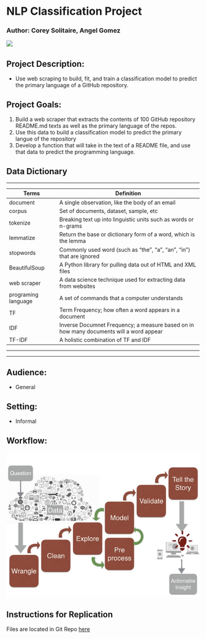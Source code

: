 # NLP Classification Project

### Author: Corey Solitaire, Angel Gomez

![](https://portswigger.net/cms/images/54/14/6efb9bc5d143-article-190612-github-body-text.jpg)

## Project Description: 
- Use web scraping to build, fit, and train a classification model to predict the primary language of a GitHub repository.  

## Project Goals:
1. Build a web scraper that extracts the contents of 100 GitHub repository README.md texts as well as the primary language of the repos.
2. Use this data to build a classification model to predict the primary langue of the repository
3. Develop a function that will take in the text of a README file, and use that data to predict the programming language.

## Data Dictionary
  ---                  ---
| **Terms**           | **Definition**                                                                          |
| ---                 | ---                                                                                     |
| document            | A single observation, like the body of an email                                         |
| corpus              | Set of documents, dataset, sample, etc                                                  |
| tokenize            | Breaking text up into linguistic units such as words or n-grams                         |
| lemmatize           | Return the base or dictionary form of a word, which is the lemma                        |
| stopwords           | Commonly used word (such as “the”, “a”, “an”, “in”) that are ignored                    |
| BeautifulSoup       | A Python library for pulling data out of HTML and XML files                             |
| web scraper         | A data science technique used for extracting data from websites                         |
| programing language | A set of commands that a computer understands                                           |
| TF                  | Term Frequency; how often a word appears in a document                                  |
| IDF                 | Inverse Documnet Frequency; a measure based on in how many documents will a word appear |
| TF-IDF              | A holistic combination of TF and IDF                                                    |
  ---                  ---                                                    
***

## Audience:
- General

## Setting:
- Informal

## Workflow:
![](https://github.com/CSolitaire/zillow_cluster_project/blob/main/pipeline%20copy.jpg)

## Instructions for Replication
Files are located in Git Repo [here]()
